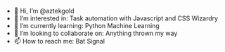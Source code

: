 - 👋 Hi, I’m @aztekgold
- 👀 I’m interested in: Task automation with Javascript and CSS Wizardry
- 🌱 I’m currently learning: Python Machine Learning
- 💞️ I’m looking to collaborate on: Anything thrown my way
- 📫 How to reach me: Bat Signal

<!---
aztekgold/aztekgold is a ✨ special ✨ repository because its `README.md` (this file) appears on your GitHub profile.
You can click the Preview link to take a look at your changes.
--->
